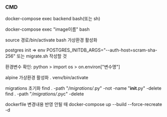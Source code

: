 ### CMD

docker-compose exec backend bash(또는 sh)

docker-compose exec "image이름" bash

source 경로/bin/activate bash 가상환경 활성화

postgres init => env POSTGRES_INITDB_ARGS="--auth-host=scram-sha-256" 또는 migrate.sh 작성할 것

환경변수 확인: python > import os > on.environ["변수명"]

alpine 가상환경 활성화 . venv/bin/activate

migrations 초기화
find . -path "*/migrations/*.py" -not -name "__init__.py" -delete
find . -path "*/migrations/*.pyc"  -delete

dockerfile 변경내용 반영 안될 때
docker-compose up --build --force-recreate -d